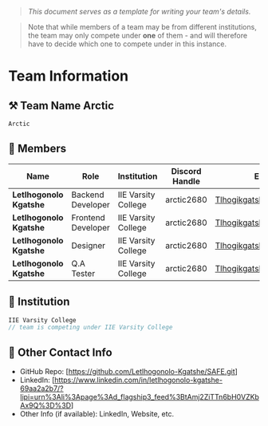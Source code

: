 > *This document serves as a template for writing your team's details.*

> Note that while members of a team may be from different institutions, the team may only compete under **one** of them - and will therefore have to decide which one to compete under in this instance.

# Team Information

## ⚒️ Team Name Arctic
``` c
Arctic
```

## 👥 Members
| Name                       | Role                | Institution         | Discord Handle    | Email                     |
|----------------------------|---------------------|---------------------| ------------------|---------------------------|
| **Letlhogonolo Kgatshe**   | Backend Developer   | IIE Varsity College | arctic2680        | <Tlhogikgatshe@gmail.com> |
| **Letlhogonolo Kgatshe**   | Frontend Developer  | IIE Varsity College | arctic2680        | <Tlhogikgatshe@gmail.com> |
| **Letlhogonolo Kgatshe**   | Designer            | IIE Varsity College | arctic2680        | <Tlhogikgatshe@gmail.com> |
| **Letlhogonolo Kgatshe**   | Q.A Tester          | IIE Varsity College | arctic2680        | <Tlhogikgatshe@gmail.com> |

## 🏫 Institution
``` c
IIE Varsity College
// team is competing under IIE Varsity College
```

## 📧 Other Contact Info
- GitHub Repo: [<https://github.com/Letlhogonolo-Kgatshe/SAFE.git>]
- LinkedIn: [<https://www.linkedin.com/in/letlhogonolo-kgatshe-69aa2a2b7/?lipi=urn%3Ali%3Apage%3Ad_flagship3_feed%3BtAmj2ZiTTn6bH0VZKbAx9Q%3D%3D>] 
- Other Info (if available): LinkedIn, Website, etc.
